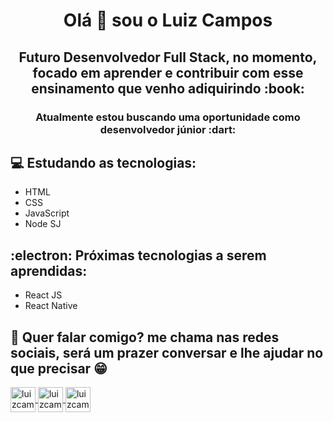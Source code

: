 <h1 align="center">Olá 👋 sou o Luiz Campos </h1>

<h2 align="center">Futuro Desenvolvedor Full Stack, no momento, focado em aprender e contribuir com esse ensinamento que venho adiquirindo :book:</h2>

<h3 align="center">Atualmente estou buscando uma oportunidade como desenvolvedor júnior :dart:</h3>

## :computer: Estudando as tecnologias:
- HTML
- CSS
- JavaScript
- Node SJ

## :electron: Próximas tecnologias a serem aprendidas:
- React JS
- React Native

## :bust_in_silhouette: Quer falar comigo? me chama nas redes sociais, será um prazer conversar e lhe ajudar no que precisar :grin:
<p>
<a href="https://www.linkedin.com/in/luiz-campos/">
<img align="center"           src="https://camo.githubusercontent.com/609be48e654a9c8aed1660c2596b04f09ed13aee/68747470733a2f2f63646e2e6a7364656c6976722e6e65742f6e706d2f73696d706c652d69636f6e7340332e302e312f69636f6e732f6c696e6b6564696e2e737667" alt="luizcampos" height="40" width="40" data-canonical-src="https://cdn.jsdelivr.net/npm/simple-icons@3.0.1/icons/linkedin.svg" style="max-width:100%;">
</a>

<a href="https://www.facebook.com/luiz.eduardo.7773">
<img align="center" src="https://camo.githubusercontent.com/9e144f02d0c1174ffb8e673b6b9968ae5351e9d6/68747470733a2f2f63646e2e6a7364656c6976722e6e65742f6e706d2f73696d706c652d69636f6e7340332e302e312f69636f6e732f66616365626f6f6b2e737667" alt="luizcampos" height="40" width="40" data-canonical-src="https://cdn.jsdelivr.net/npm/simple-icons@3.0.1/icons/facebook.svg" style="max-width:100%;">
</a>

<a href="https://www.instagram.com/eluiz27/">
<img align="center" src="https://camo.githubusercontent.com/6a7303cd751618218ce00026d1f25a3dd1461ea6/68747470733a2f2f63646e2e6a7364656c6976722e6e65742f6e706d2f73696d706c652d69636f6e7340332e302e312f69636f6e732f696e7374616772616d2e737667" alt="luizcampos" height="40" width="40" data-canonical-src="https://cdn.jsdelivr.net/npm/simple-icons@3.0.1/icons/instagram.svg" style="max-width:100%;">
</p>
</a>
